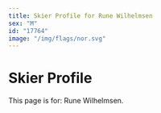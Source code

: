 ```yaml
---
title: Skier Profile for Rune Wilhelmsen
sex: "M"
id: "17764"
image: "/img/flags/nor.svg" 
---
```


# Skier Profile

This page is for: Rune Wilhelmsen.
    